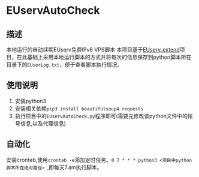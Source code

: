 # EUservAutoCheck
## 描述   
本地运行的自动续期EUserv免费IPv6 VPS脚本
本项目基于[EUserv_extend](https://github.com/CokeMine/EUserv_extend)项目，在此基础上采用本地运行脚本的方式并将每次的信息保存到python脚本所在目录下的`EUserLog.txt`，便于查看脚本执行情况。

## 使用说明
1. 安装python3
2. 安装相关依赖`pip3 install beautifulsoup4 requests`
3. 执行项目中的`EUservAutoCheck.py`程序即可(需要先修改该python文件中的帐号信息,以及代理信息)

## 自动化
安装crontab,使用`crontab -e`添加定时任务。`0 7 * * * python3 <项目中python脚本所在绝对路径> `,即每天7.am执行脚本。
   

